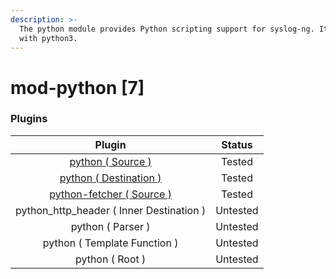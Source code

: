 ```yaml
---
description: >-
  The python module provides Python scripting support for syslog-ng. It works
  with python3.
---
```


# mod-python \[7]

### Plugins

|                            Plugin                            |  Status  |
| :----------------------------------------------------------: | :------: |
|         [python ( Source )](python-source-driver.md)         |  Tested  |
|    [python ( Destination )](python-destination-driver.md)    |  Tested  |
| [python-fetcher ( Source )](python-fetcher-source-driver.md) |  Tested  |
|          python\_http\_header ( Inner Destination )          | Untested |
|                       python ( Parser )                      | Untested |
|                 python ( Template Function )                 | Untested |
|                       python ( Root )                        | Untested |

